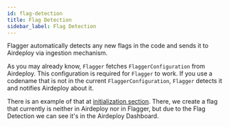 ```yaml
---
id: flag-detection
title: Flag Detection
sidebar_label: Flag Detection
---
```


Flagger automatically detects any new flags in the code and sends it to Airdeploy via ingestion mechanism.

As you may already know, `Flagger` fetches `FlaggerConfiguration` from Airdeploy. This configuration is required for 
`Flagger` to work. If you use a codename that is not in the current `FlaggerConfiguration`, `Flagger` detects it and 
notifies Airdeploy about it.
 
There is an example of that at [initialization section](quick-start.md#make-a-test-flag-request). There, we create a 
flag that currently is neither in Airdeploy nor in Flagger, but due to the Flag Detection we can see it's in the 
Airdeploy Dashboard.
